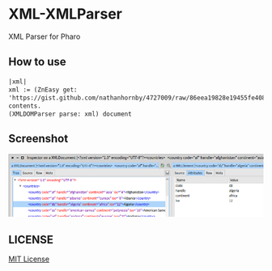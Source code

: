 # XML-XMLParser
XML Parser for Pharo

## How to use

```Smalltalk
|xml|
xml := (ZnEasy get: 'https://gist.github.com/nathanhornby/4727009/raw/86eea19828e19455fe4082a989521f32f7006e9a/XML%2520Country%2520List') contents.
(XMLDOMParser parse: xml) document  
```

## Screenshot

![alt text](doc/images/screen001.png "Screenshot")

## LICENSE
[MIT License](LICENSE)